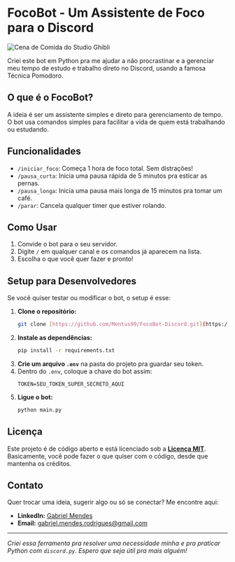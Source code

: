 # FocoBot - Um Assistente de Foco para o Discord

![Cena de Comida do Studio Ghibli](https://media4.giphy.com/media/v1.Y2lkPTc5MGI3NjExdzY2ZmNpeGExaGw3bDd3c3FzeHhmeTl6MGZueXN2cXB1NDhlczJkZiZlcD12MV9pbnRlcm5hbF9naWZfYnlfaWQmY3Q9Zw/6XX4V0O8a0xdS/giphy.gif)

Criei este bot em Python pra me ajudar a não procrastinar e a gerenciar meu tempo de estudo e trabalho direto no Discord, usando a famosa Técnica Pomodoro.

## O que é o FocoBot?

A ideia é ser um assistente simples e direto para gerenciamento de tempo. O bot usa comandos simples para facilitar a vida de quem está trabalhando ou estudando.

## Funcionalidades

-   `/iniciar_foco`: Começa 1 hora de foco total. Sem distrações!
-   `/pausa_curta`: Inicia uma pausa rápida de 5 minutos pra esticar as pernas.
-   `/pausa_longa`: Inicia uma pausa mais longa de 15 minutos pra tomar um café.
-   `/parar`: Cancela qualquer timer que estiver rolando.

## Como Usar

1.  Convide o bot para o seu servidor.
2.  Digite `/` em qualquer canal e os comandos já aparecem na lista.
3.  Escolha o que você quer fazer e pronto!

## Setup para Desenvolvedores

Se você quiser testar ou modificar o bot, o setup é esse:

1.  **Clone o repositório:**
    ```bash
    git clone [https://github.com/Mentus99/FocoBot-Discord.git](https://github.com/Mentus99/FocoBot-Discord.git)
    ```
2.  **Instale as dependências:**
    ```bash
    pip install -r requirements.txt
    ```
3.  **Crie um arquivo `.env`** na pasta do projeto pra guardar seu token.
4.  Dentro do `.env`, coloque a chave do bot assim:
    ```
    TOKEN=SEU_TOKEN_SUPER_SECRETO_AQUI
    ```
5.  **Ligue o bot:**
    ```bash
    python main.py
    ```

## Licença

Este projeto é de código aberto e está licenciado sob a **[Licença MIT](LICENSE)**. Basicamente, você pode fazer o que quiser com o código, desde que mantenha os créditos.

## Contato

Quer trocar uma ideia, sugerir algo ou só se conectar? Me encontre aqui:

-   **LinkedIn:** [Gabriel Mendes](https://www.linkedin.com/in/gabriel-mendes2499/)
-   **Email:** [gabriel.mendes.rodrigues@gmail.com](mailto:gabriel.mendes.rodrigues@gmail.com)

---
*Criei essa ferramenta pra resolver uma necessidade minha e pra praticar Python com `discord.py`. Espero que seja útil pra mais alguém!*
